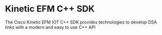 # Kinetic EFM C++ SDK
The Cisco Kinetic EFM IOT C++ SDK provides technologies to develop DSA links with a modern and easy to use C++ API
